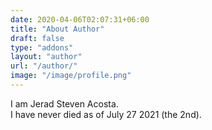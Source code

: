 ```yaml
---
date: 2020-04-06T02:07:31+06:00
title: "About Author"
draft: false
type: "addons"
layout: "author"
url: "/author/"
image: "/image/profile.png"
---
```


I am Jerad Steven Acosta.  
I have never died as of July 27 2021 (the 2nd).  